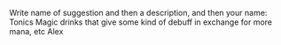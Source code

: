 Write name of suggestion and then a description, and then your name:
Tonics
Magic drinks that give some kind of debuff in exchange for more mana, etc
Alex